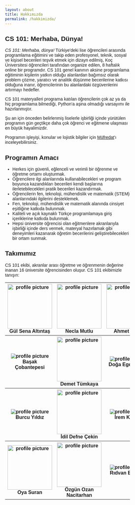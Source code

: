 ```yaml
---
layout: about
title: Hakkımızda
permalink: /hakkimizda/
---
```

<style>
* {
  box-sizing: border-box;
}

body {
  margin: 0;
  font-family: Arial;
}

.header {
  text-align: center;
  padding: 32px;
}

/* Create two equal columns that floats next to each other */
.column {
  float: center;
  width: 25%;
  padding: 10px;
}

.column img {
  margin-top: 12px;
  width: 144px;
  height: 144px;
}

/* Clear floats after the columns */
.row:after {
  content: "";
  display: table;
  clear: both;
}

table {
        text-align: center;
}

</style>
## CS 101: Merhaba, Dünya!

_CS 101: Merhaba, dünya!_ Türkiye'deki lise öğrencileri arasında programlama eğitimini ve takip eden profesyonel, teknik, sosyal ve kişisel becerileri teşvik etmek için dizayn edilmiş, Koç Üniversitesi öğrencileri tarafından organize edilen, 8 haftalık online bir programdır. CS 101 genel kanının aksine programlama eğitiminin kişilerin yatkın olduğu alanlardan bağımsız olarak problem çözme, yaratıcı ve analitik düşünme becerilerine katkısı olduğuna inanır, öğrencilerinin bu alanlardaki özgüvenlerini artırmayı hedefler.

CS 101 materyalleri programa katılan öğrencilerin çok az ya da hiç programlama bilmediği, Python'a aşina olmadığı varsayımı ile hazırlanmıştır.

Şu an için önceden belirlenmiş liselerle işbirliği içinde yürütülen programın gün geçtikçe daha çok öğrenci ve eğitmene ulaşması en büyük hayalimizdir.

Programın işleyişi, konular ve lojistik bilgiler için [Müfredat](/mufredat/)'ı inceleyebilirsiniz.
<!--{% link _posts/2021-02-08-syllabus.md %}-->
## Programın Amacı

- Herkes için güvenli, eğlenceli ve verimli bir öğrenme ve öğretme ortamı oluşturmak.
- Öğrencilere ilgi alanlarında kullanabilecekleri ve program boyunca kazandıkları becerileri kendi başlarına ilerletebilecekleri pratik becerileri kazandırmak.
- Öğrencilerin fen, teknoloji, mühendislik ve matematik (STEM) alanlarındaki ilgilerini desteklemek.
- Fen, teknoloji, mühendislik ve matematik alanında cinsiyet eşitliğine katkıda bulunmak.
- Kaliteli ve açık kaynaklı Türkçe programlamaya giriş içeriklerine katkıda bulunmak.
- Hepsi üniversite öğrencisi olan eğitmenlere akranlarıyla işbirliği içinde ders vermek, materyal hazırlamak gibi deneyimleri kazanarak öğretim becerilerini geliştirebilecekleri bir ortam sunmak.

## Takımımız

<!-- may refactor this bit to a more About like page -->

CS 101 ekibi, akranlar arası öğretme ve öğrenmenin değerine inanan 16 üniversite öğrencisinden oluşur. CS 101 ekibimizle tanışın:



<!-- Course Staff -->
<table>
<tr>
        <th>
                <img src="../assets/images/people/gs.jpg" alt="profile picture" width="144" height="144">
                <div class="caption">
                        <b>Gül Sena Altıntaş</b>
                </div>
        </th>
        <th>
                <img src="../assets/images/people/necla.jpg" alt="profile picture" width="144" height="144">
                <div class="caption">
                        <b>Necla Mutlu</b>
                </div>
        </th>
        <th>
                <img src="../assets/images/people/ahmet.jpg" alt="profile picture" width="144" height="144">
                <div class="caption">
                        <b>Ahmet Uysal</b>
                </div>
        </th>
        <th>
                <img src="../assets/images/people/arda.jpg" alt="profile picture">
                <div class="caption">
                        <b>Arda Enfiyeci</b>
                </div>
        </th>
        </tr>
        <tr>       
        <th>
                <img src="../assets/images/people/basak.jpg" alt="profile picture">
                <div class="caption">
                        <b>Başak Çobantepesi</b>
                </div>
        </th>
        <th>
                <img src="../assets/images/people/demet.jpg" alt="profile picture" width="144" height="144">
                <div class="caption">
                        <b>Demet Tümkaya</b>
                </div>
        </th>
        <th>
                <img src="../assets/images/people/ege.jpg" alt="profile picture">
                <div class="caption">
                        <b>Doğa Ege İnhanlı</b>
                </div>
        </th>
        <th>
                <img src="../assets/images/people/eren.jpg" alt="profile picture">
                <div class="caption">
                        <b>Eren Çetin</b>
                </div>
        </th>
        </tr>
        <tr>
        <th>
                <img src="../assets/images/people/BurcuYildiz.jpg" alt="profile picture">
                <div class="caption">
                        <b>Burcu Yıldız</b>
                </div>
        </th>
        <th>
                <img src="../assets/images/people/idil.jpg" alt="profile picture" width="144" height="144">
                <div class="caption">
                        <b>İdil Defne Çekin</b>
                </div>
        </th>
        <th>
                <img src="../assets/images/people/irem.jpg" alt="profile picture">
                <div class="caption">
                        <b>İrem Karaca</b>
                </div>
        </th>
        <th>
                <img src="../assets/images/people/mustafa.jpg" alt="profile picture">
                <div class="caption">
                        <b>Mustafa Ahmet Yücel</b>
                </div>
        </th>
</tr>

<tr>
        <th>
                <img src="../assets/images/people/oya.jpg" alt="profile picture" width="144" height="144">
                <div class="caption">
                        <b>Oya Suran</b>
                </div>
        </th>
        <th>
                <img src="../assets/images/people/ozan.jpg" alt="profile picture" width="144" height="144">
                <div class="caption">
                        <b>Özgün Ozan Nacitarhan</b>
                </div>
        </th>
        <th>
                <img src="../assets/images/people/ridvan.png" alt="profile picture">
                <div class="caption">
                        <b>Rıdvan Balamur</b>
                </div>
        </th>
        <th>
                <img src="../assets/images/people/yekta.jpg" alt="profile picture" width="144" height="144">
                <div class="caption">
                        <b>Yekta Kocaoğullar</b>
                </div>
        </th>
</tr>
</table>


<!-- todo: add işbirlikçilerimiz, okullar, danışmanlar -->
<!-- ## İşbirlikçilerimiz -->
